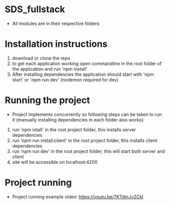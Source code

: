# SDS_fullstack
* All modules are in their respective folders

# Installation instructions
1. download or clone the repo
2. to get each application working open commandline in the root folder of the application and run 'npm install'
3. After installing dependencies the application should start with 'npm start' or 'npm run dev' (nodemon required for dev)

# Running the project
* Project implements concurrently so following steps can be taken to run it (manually installing dependencies in each folder also works):
1. run 'npm intall' in the root project folder, this installs server dependencies
2. run 'npm run install:client' in the root project folder, this installs client dependencies
3. run 'npm run dev' in the root project folder, this will start both server and client
4. site will be accessible on localhost:4200

# Project running
* Project running example video: https://youtu.be/7KTdmJy2CkI
